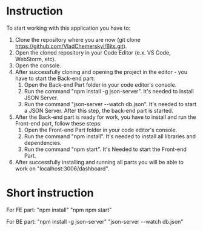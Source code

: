 # Instruction
To start working with this application you have to:
  1. Clone the repository where you are now (git clone https://github.com/VladChemerskyi/Bits.git).
  2. Open the cloned repository in your Code Editor (e.x. VS Code, WebStorm, etc).
  3. Open the console.
  4. After successfully cloning and opening the project in the editor - you have to start the Back-end part:
        1) Open the Back-end Part folder in your code editor's console.
        2) Run the command "npm install -g json-server". It's needed to install JSON Server.
        3) Run the command "json-server --watch db.json". It's needed to start a JSON Server. After this step, the back-end part is started.    
  5. After the Back-end part is ready for work, you have to install and run the Front-end part, follow these  steps:
        1) Open the Front-end Part folder in your code editor's console.
        2) Run the command "npm install". It's needed to install all libraries and dependencies.
        3) Run the command "npm start". It's Needed to start the Front-end Part.
  6. After successfully installing and running all parts you will be able to work on "localhost:3006/dashboard". 





# Short instruction

For FE part: 
"npm install"
"npm npm start"

For BE part: 
"npm install -g json-server"
"json-server --watch db.json"
